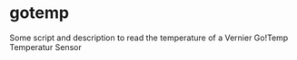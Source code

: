 # gotemp
Some script and description to read the temperature of a Vernier Go!Temp Temperatur Sensor
